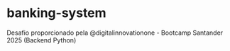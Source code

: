 # banking-system
Desafio proporcionado pela @digitalinnovationone - Bootcamp Santander 2025 (Backend Python)
